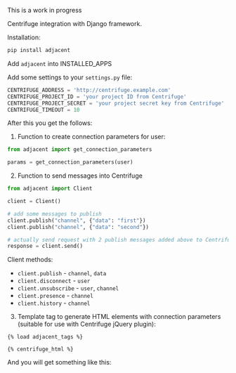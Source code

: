 This is a work in progress

Centrifuge integration with Django framework.

Installation:

```bash
pip install adjacent
```

Add `adjacent` into INSTALLED_APPS

Add some settings to your `settings.py` file:

```python
CENTRIFUGE_ADDRESS = 'http://centrifuge.example.com'
CENTRIFUGE_PROJECT_ID = 'your project ID from Centrifuge'
CENTRIFUGE_PROJECT_SECRET = 'your project secret key from Centrifuge'
CENTRIFUGE_TIMEOUT = 10
```

After this you get the follows:

1) Function to create connection parameters for user:

```python
from adjacent import get_connection_parameters

params = get_connection_parameters(user)
```

2) Function to send messages into Centrifuge

```python
from adjacent import Client

client = Client()

# add some messages to publish
client.publish("channel", {"data": "first"})
client.publish("channel", {"data": "second"})

# actually send request with 2 publish messages added above to Centrifuge
response = client.send()
```

Client methods:

* `client.publish` - `channel`, `data`
* `client.disconnect` - `user`
* `client.unsubscribe` - `user`, `channel`
* `client.presence` - `channel`
* `client.history` - `channel`


3) Template tag to generate HTML elements with connection parameters (suitable for use with Centrifuge jQuery plugin):

```
{% load adjacent_tags %}

{% centrifuge_html %}
```

And you will get something like this:

```html

```
